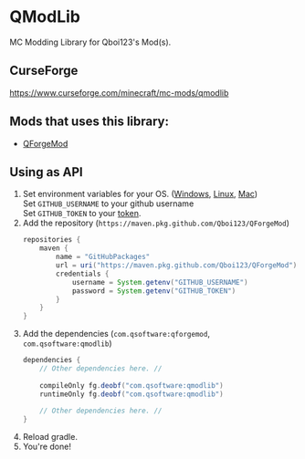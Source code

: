 # QModLib
MC Modding Library for Qboi123's Mod(s).
   
## CurseForge
https://www.curseforge.com/minecraft/mc-mods/qmodlib  
  
## Mods that uses this library:
 * [QForgeMod](https://www.curseforge.com/minecraft/mc-mods/qforgemod)

## Using as API
1) Set environment variables for your OS. ([Windows](https://www.tenforums.com/tutorials/121855-edit-user-system-environment-variables-windows.html), [Linux](https://www.serverlab.ca/tutorials/linux/administration-linux/how-to-set-environment-variables-in-linux/), [Mac](https://medium.com/@himanshuagarwal1395/setting-up-environment-variables-in-macos-sierra-f5978369b255#:~:text=If%20the%20environment%20variable%20you,variable%20name%20and%20its%20value.))  
   Set `GITHUB_USERNAME` to your github username  
   Set `GITHUB_TOKEN` to your [token](https://github.com/settings/tokens).
2) Add the repository (`https://maven.pkg.github.com/Qboi123/QForgeMod`)
   ```gradle
   repositories {
       maven {
           name = "GitHubPackages"
           url = uri("https://maven.pkg.github.com/Qboi123/QForgeMod")
           credentials {
               username = System.getenv("GITHUB_USERNAME")
               password = System.getenv("GITHUB_TOKEN")
           }
       }
   }
   ```
3) Add the dependencies (`com.qsoftware:qforgemod`, `com.qsoftware:qmodlib`)
   ```gradle
   dependencies {
       // Other dependencies here. //
       
       compileOnly fg.deobf("com.qsoftware:qmodlib")
       runtimeOnly fg.deobf("com.qsoftware:qmodlib")
       
       // Other dependencies here. //
   }
   ```
6) Reload gradle.
7) You're done!
